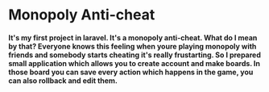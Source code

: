 <h1>Monopoly Anti-cheat</h1>
<h4>It's my first project in laravel. It's a monopoly anti-cheat. What do I mean by that? Everyone knows this feeling when youre playing monopoly with friends and somebody starts cheating it's really frustarting. So I prepared small application which allows you to create account and make boards. In those board you can save every action which happens in the game, you can also rollback and edit them.</h4>
